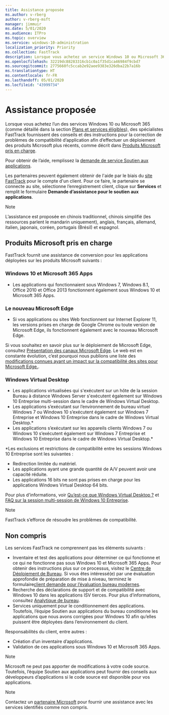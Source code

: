```yaml
---
title: Assistance proposée
ms.author: v-rberg
author: v-rberg-msft
manager: jimmuir
ms.date: 5/01/2020
ms.audience: ITPro
ms.topic: overview
ms.service: windows-10-administration
localization_priority: Priority
ms.collection: FastTrack
description: Lorsque vous achetez un service Windows 10 ou Microsoft 365, des spécialistes FastTrack vous fournissent des conseils et des instructions afin de le déployer vers Windows 10 et Microsoft 365 Apps et de rester à jour sans frais supplémentaires (avec un abonnement éligible).
ms.openlocfilehash: 32219dc88283316cb1c0a1f35d1ca46984f9cbd7
ms.sourcegitcommit: 2775660fc5ccab2e92aee9383e326dba22b7a16b
ms.translationtype: HT
ms.contentlocale: fr-FR
ms.lasthandoff: 05/01/2020
ms.locfileid: "43999734"
---
```

# <a name="assistance-offered"></a>Assistance proposée  

Lorsque vous achetez l’un des services Windows 10 ou Microsoft 365 (comme détaillé dans la section [Plans et services éligibles](M365-eligible-services-and-plans.md)), des spécialistes FastTrack fournissent des conseils et des instructions pour la correction de problèmes de compatibilité d’application afin d’effectuer un déploiement des produits Microsoft plus récents, comme décrit dans [Produits Microsoft pris en charge](#supported-microsoft-products).

Pour obtenir de l’aide, remplissez la [demande de service Soutien aux applications](https://go.microsoft.com/fwlink/?linkid=2022721).

Les partenaires peuvent également obtenir de l'aide par le biais du [site FastTrack](https://go.microsoft.com/fwlink/?linkid=780698) pour le compte d'un client. Pour ce faire, le partenaire se connecte au site, sélectionne l’enregistrement client, clique sur **Services** et remplit le formulaire **Demande d’assistance pour le soutien aux applications**.

> [!NOTE]
> L’assistance est proposée en chinois traditionnel, chinois simplifié (les ressources parlent le mandarin uniquement), anglais, français, allemand, italien, japonais, coréen, portugais (Brésil) et espagnol. 

## <a name="supported-microsoft-products"></a>Produits Microsoft pris en charge

FastTrack fournit une assistance de conversion pour les applications déployées sur les produits Microsoft suivants :

### <a name="windows-10-and-microsoft-365-apps"></a>Windows 10 et Microsoft 365 Apps

- Les applications qui fonctionnaient sous Windows 7, Windows 8.1, Office 2010 et Office 2013 fonctionnent également sous Windows 10 et Microsoft 365 Apps.

### <a name="the-new-microsoft-edge"></a>Le nouveau Microsoft Edge

- Si vos applications ou sites Web fonctionnent sur Internet Explorer 11, les versions prises en charge de Google Chrome ou toute version de Microsoft Edge, ils fonctionnent également avec le nouveau Microsoft Edge.

Si vous souhaitez en savoir plus sur le déploiement de Microsoft Edge, consultez [Présentation des canaux Microsoft Edge](https://docs.microsoft.com/DeployEdge/microsoft-edge-channels). Le web est en constante évolution, c’est pourquoi nous publions une liste des [ modifications connues ayant un impact sur la compatibilité des sites pour Microsoft Edge.](https://docs.microsoft.com/microsoft-edge/web-platform/site-impacting-changes).

### <a name="windows-virtual-desktop"></a>Windows Virtual Desktop

- Les applications virtualisées qui s'exécutent sur un hôte de la session Bureau à distance Windows Server s'exécutent également sur Windows 10 Entreprise multi-session dans le cadre de Windows Virtual Desktop.
- Les applications s’exécutant sur l’environnement de bureau virtuel Windows 7 ou Windows 10 s’exécutent également sur Windows 7 Entreprise et Windows 10 Entreprise dans le cadre de Windows Virtual Desktop.*
- Les applications s’exécutant sur les appareils clients Windows 7 ou Windows 10 s’exécutent également sur Windows 7 Entreprise et Windows 10 Entreprise dans le cadre de Windows Virtual Desktop.\*

\*Les exclusions et restrictions de compatibilité entre les sessions Windows 10 Entreprise sont les suivantes :
- Redirection limitée du matériel.
- Les applications ayant une grande quantité de A/V peuvent avoir une capacité réduite.
- Les applications 16 bits ne sont pas prises en charge pour les applications Windows Virtual Desktop 64 bits.

Pour plus d’informations, voir [Qu’est-ce que Windows Virtual Desktop ?](https://docs.microsoft.com/azure/virtual-desktop/overview) et [FAQ sur la session multi-session de Windows 10 Entreprise](https://docs.microsoft.com/azure/virtual-desktop/windows-10-multisession-faq).

> [!NOTE]
> FastTrack s’efforce de résoudre les problèmes de compatibilité. 

## <a name="out-of-scope"></a>Non compris

Les services FastTrack ne comprennent pas les éléments suivants :
- Inventaire et test des applications pour déterminer ce qui fonctionne et ce qui ne fonctionne pas sous Windows 10 et Microsoft 365 Apps. Pour obtenir des instructions plus sur ce processus, visitez le [Centre de Déploiement de Bureau](https://go.microsoft.com/fwlink/?linkid=2080140). Si vous êtes intéressé(e) par une évaluation approfondie de préparation de mise à niveau, terminez le formulaire[client demande pour l’évaluation bureau modernes](https://go.microsoft.com/fwlink/?linkid=2053818).
- Recherche des déclarations de support et de compatibilité avec Windows 10 dans les applications ISV tierces. Pour plus d’informations, consultez [Analytique de bureau](https://docs.microsoft.com/sccm/desktop-analytics/overview).
- Services uniquement pour le conditionnement des applications. Toutefois, l’équipe Soutien aux applications du bureau conditionne les applications que nous avons corrigées pour Windows 10 afin qu’elles puissent être déployées dans l’environnement du client.

Responsabilités du client, entre autres :
- Création d’un inventaire d’applications.
- Validation de ces applications sous Windows 10 et Microsoft 365 Apps.

> [!NOTE]
> Microsoft ne peut pas apporter de modifications à votre code source. Toutefois, l’équipe Soutien aux applications peut fournir des conseils aux développeurs d’applications si le code source est disponible pour vos applications.

> [!NOTE]
> Contactez un [partenaire Microsoft](https://go.microsoft.com/fwlink/?linkid=2080150) pour fournir une assistance avec les services identifiés comme non compris.


